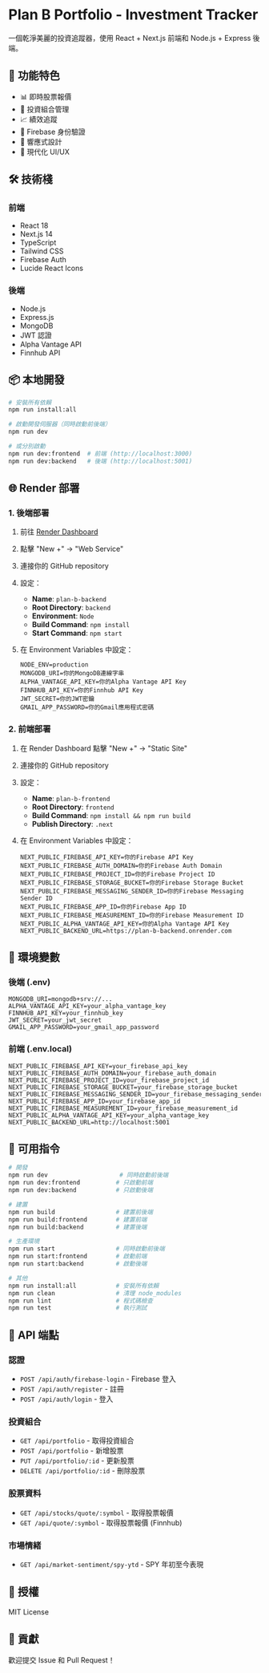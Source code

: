 # Plan B Portfolio - Investment Tracker

一個乾淨美麗的投資追蹤器，使用 React + Next.js 前端和 Node.js + Express 後端。

## 🚀 功能特色

- 📊 即時股票報價
- 💼 投資組合管理
- 📈 績效追蹤
- 🔐 Firebase 身份驗證
- 📱 響應式設計
- 🎨 現代化 UI/UX

## 🛠️ 技術棧

### 前端
- React 18
- Next.js 14
- TypeScript
- Tailwind CSS
- Firebase Auth
- Lucide React Icons

### 後端
- Node.js
- Express.js
- MongoDB
- JWT 認證
- Alpha Vantage API
- Finnhub API

## 📦 本地開發

```bash
# 安裝所有依賴
npm run install:all

# 啟動開發伺服器（同時啟動前後端）
npm run dev

# 或分別啟動
npm run dev:frontend  # 前端 (http://localhost:3000)
npm run dev:backend   # 後端 (http://localhost:5001)
```

## 🌐 Render 部署

### 1. 後端部署

1. 前往 [Render Dashboard](https://dashboard.render.com/)
2. 點擊 "New +" → "Web Service"
3. 連接你的 GitHub repository
4. 設定：
   - **Name**: `plan-b-backend`
   - **Root Directory**: `backend`
   - **Environment**: `Node`
   - **Build Command**: `npm install`
   - **Start Command**: `npm start`

5. 在 Environment Variables 中設定：
   ```
   NODE_ENV=production
   MONGODB_URI=你的MongoDB連線字串
   ALPHA_VANTAGE_API_KEY=你的Alpha Vantage API Key
   FINNHUB_API_KEY=你的Finnhub API Key
   JWT_SECRET=你的JWT密鑰
   GMAIL_APP_PASSWORD=你的Gmail應用程式密碼
   ```

### 2. 前端部署

1. 在 Render Dashboard 點擊 "New +" → "Static Site"
2. 連接你的 GitHub repository
3. 設定：
   - **Name**: `plan-b-frontend`
   - **Root Directory**: `frontend`
   - **Build Command**: `npm install && npm run build`
   - **Publish Directory**: `.next`

4. 在 Environment Variables 中設定：
   ```
   NEXT_PUBLIC_FIREBASE_API_KEY=你的Firebase API Key
   NEXT_PUBLIC_FIREBASE_AUTH_DOMAIN=你的Firebase Auth Domain
   NEXT_PUBLIC_FIREBASE_PROJECT_ID=你的Firebase Project ID
   NEXT_PUBLIC_FIREBASE_STORAGE_BUCKET=你的Firebase Storage Bucket
   NEXT_PUBLIC_FIREBASE_MESSAGING_SENDER_ID=你的Firebase Messaging Sender ID
   NEXT_PUBLIC_FIREBASE_APP_ID=你的Firebase App ID
   NEXT_PUBLIC_FIREBASE_MEASUREMENT_ID=你的Firebase Measurement ID
   NEXT_PUBLIC_ALPHA_VANTAGE_API_KEY=你的Alpha Vantage API Key
   NEXT_PUBLIC_BACKEND_URL=https://plan-b-backend.onrender.com
   ```

## 🔧 環境變數

### 後端 (.env)
```env
MONGODB_URI=mongodb+srv://...
ALPHA_VANTAGE_API_KEY=your_alpha_vantage_key
FINNHUB_API_KEY=your_finnhub_key
JWT_SECRET=your_jwt_secret
GMAIL_APP_PASSWORD=your_gmail_app_password
```

### 前端 (.env.local)
```env
NEXT_PUBLIC_FIREBASE_API_KEY=your_firebase_api_key
NEXT_PUBLIC_FIREBASE_AUTH_DOMAIN=your_firebase_auth_domain
NEXT_PUBLIC_FIREBASE_PROJECT_ID=your_firebase_project_id
NEXT_PUBLIC_FIREBASE_STORAGE_BUCKET=your_firebase_storage_bucket
NEXT_PUBLIC_FIREBASE_MESSAGING_SENDER_ID=your_firebase_messaging_sender_id
NEXT_PUBLIC_FIREBASE_APP_ID=your_firebase_app_id
NEXT_PUBLIC_FIREBASE_MEASUREMENT_ID=your_firebase_measurement_id
NEXT_PUBLIC_ALPHA_VANTAGE_API_KEY=your_alpha_vantage_key
NEXT_PUBLIC_BACKEND_URL=http://localhost:5001
```

## 📝 可用指令

```bash
# 開發
npm run dev                    # 同時啟動前後端
npm run dev:frontend          # 只啟動前端
npm run dev:backend           # 只啟動後端

# 建置
npm run build                 # 建置前後端
npm run build:frontend        # 建置前端
npm run build:backend         # 建置後端

# 生產環境
npm run start                 # 同時啟動前後端
npm run start:frontend        # 啟動前端
npm run start:backend         # 啟動後端

# 其他
npm run install:all           # 安裝所有依賴
npm run clean                 # 清理 node_modules
npm run lint                  # 程式碼檢查
npm run test                  # 執行測試
```

## 🔗 API 端點

### 認證
- `POST /api/auth/firebase-login` - Firebase 登入
- `POST /api/auth/register` - 註冊
- `POST /api/auth/login` - 登入

### 投資組合
- `GET /api/portfolio` - 取得投資組合
- `POST /api/portfolio` - 新增股票
- `PUT /api/portfolio/:id` - 更新股票
- `DELETE /api/portfolio/:id` - 刪除股票

### 股票資料
- `GET /api/stocks/quote/:symbol` - 取得股票報價
- `GET /api/quote/:symbol` - 取得股票報價 (Finnhub)

### 市場情緒
- `GET /api/market-sentiment/spy-ytd` - SPY 年初至今表現

## 📄 授權

MIT License

## 🤝 貢獻

歡迎提交 Issue 和 Pull Request！ 